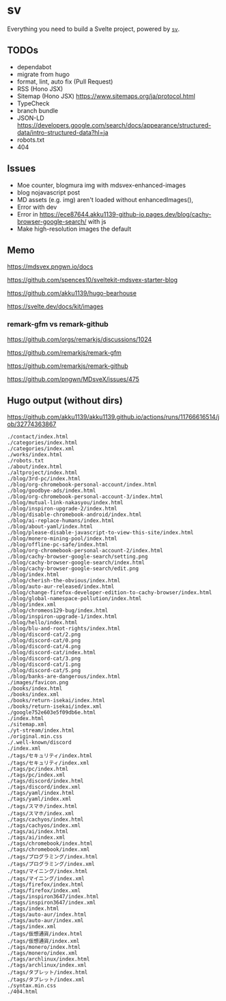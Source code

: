 # sv

Everything you need to build a Svelte project, powered by [`sv`](https://github.com/sveltejs/cli).

## TODOs

- dependabot
- migrate from hugo
- format, lint, auto fix (Pull Request)
- RSS (Hono JSX)
- Sitemap (Hono JSX) https://www.sitemaps.org/ja/protocol.html
- TypeCheck
- branch bundle
- JSON-LD https://developers.google.com/search/docs/appearance/structured-data/intro-structured-data?hl=ja
- robots.txt
- 404

## Issues

- Moe counter, blogmura img with mdsvex-enhanced-images
- blog nojavascript post
- MD assets (e.g. img) aren't loaded without enhancedImages(),
- Error with dev
- Error in https://ece87644.akku1139-github-io.pages.dev/blog/cachy-browser-google-search/ with js
- Make high-resolution images the default

## Memo

https://mdsvex.pngwn.io/docs

https://github.com/spences10/sveltekit-mdsvex-starter-blog

https://github.com/akku1139/hugo-bearhouse

https://svelte.dev/docs/kit/images

### remark-gfm vs remark-github

https://github.com/orgs/remarkjs/discussions/1024

https://github.com/remarkjs/remark-gfm

https://github.com/remarkjs/remark-github

https://github.com/pngwn/MDsveX/issues/475

## Hugo output (without dirs)

https://github.com/akku1139/akku1139.github.io/actions/runs/11766616514/job/32774363867

```
./contact/index.html
./categories/index.html
./categories/index.xml
./works/index.html
./robots.txt
./about/index.html
./altproject/index.html
./blog/3rd-pc/index.html
./blog/org-chromebook-personal-account/index.html
./blog/goodbye-ads/index.html
./blog/org-chromebook-personal-account-3/index.html
./blog/mutual-link-nakasyou/index.html
./blog/inspiron-upgrade-2/index.html
./blog/disable-chromebook-android/index.html
./blog/ai-replace-humans/index.html
./blog/about-yaml/index.html
./blog/please-disable-javascript-to-view-this-site/index.html
./blog/monero-mining-pool/index.html
./blog/offline-pc-safe/index.html
./blog/org-chromebook-personal-account-2/index.html
./blog/cachy-browser-google-search/setting.png
./blog/cachy-browser-google-search/index.html
./blog/cachy-browser-google-search/edit.png
./blog/index.html
./blog/cherish-the-obvious/index.html
./blog/auto-aur-released/index.html
./blog/change-firefox-developer-edition-to-cachy-browser/index.html
./blog/global-namespace-pollution/index.html
./blog/index.xml
./blog/chromeos129-bug/index.html
./blog/inspiron-upgrade-1/index.html
./blog/hello/index.html
./blog/blu-and-root-rights/index.html
./blog/discord-cat/2.png
./blog/discord-cat/0.png
./blog/discord-cat/4.png
./blog/discord-cat/index.html
./blog/discord-cat/3.png
./blog/discord-cat/1.png
./blog/discord-cat/5.png
./blog/banks-are-dangerous/index.html
./images/favicon.png
./books/index.html
./books/index.xml
./books/return-isekai/index.html
./books/return-isekai/index.xml
./google752e603e5f09db6e.html
./index.html
./sitemap.xml
./yt-stream/index.html
./original.min.css
./.well-known/discord
./index.xml
./tags/セキュリティ/index.html
./tags/セキュリティ/index.xml
./tags/pc/index.html
./tags/pc/index.xml
./tags/discord/index.html
./tags/discord/index.xml
./tags/yaml/index.html
./tags/yaml/index.xml
./tags/スマホ/index.html
./tags/スマホ/index.xml
./tags/cachyos/index.html
./tags/cachyos/index.xml
./tags/ai/index.html
./tags/ai/index.xml
./tags/chromebook/index.html
./tags/chromebook/index.xml
./tags/プログラミング/index.html
./tags/プログラミング/index.xml
./tags/マイニング/index.html
./tags/マイニング/index.xml
./tags/firefox/index.html
./tags/firefox/index.xml
./tags/inspiron3647/index.html
./tags/inspiron3647/index.xml
./tags/index.html
./tags/auto-aur/index.html
./tags/auto-aur/index.xml
./tags/index.xml
./tags/仮想通貨/index.html
./tags/仮想通貨/index.xml
./tags/monero/index.html
./tags/monero/index.xml
./tags/archlinux/index.html
./tags/archlinux/index.xml
./tags/タブレット/index.html
./tags/タブレット/index.xml
./syntax.min.css
./404.html
```

